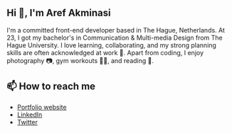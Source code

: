 ## Hi 👋, I'm Aref Akminasi 
I'm a committed front-end developer based in The Hague, Netherlands. At 23, I got my bachelor's in Communication & Multi-media Design from The Hague University. I love learning, collaborating, and my strong planning skills are often acknowledged at work 📝. Apart from coding, I enjoy photography 📷, gym workouts 🏋️‍♀️, and reading 📖.
  <!-- - 👀 I’m interested in ... -->
  <!-- - 🌱 I’m currently learning ... -->
  <!--💞️ I’m looking to collaborate on ... -->
## 📫 How to reach me 
- [Portfolio website](arefakminasi.com)
- [LinkedIn](https://www.linkedin.com/in/aref-akminasi-91412b207/)
- [Twitter](https://twitter.com/aref_akminasi)
